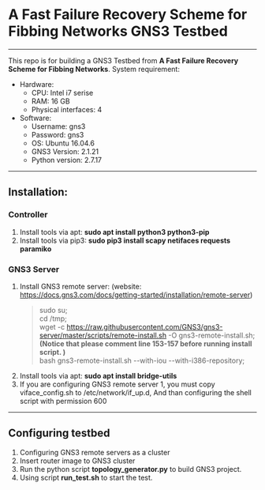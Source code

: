 # A Fast Failure Recovery Scheme for Fibbing Networks GNS3 Testbed 
---
This repo is for building a GNS3 Testbed from **A Fast Failure Recovery Scheme for Fibbing Networks**. 
System requirement: 
* Hardware:
    * CPU: Intel i7 serise 
    * RAM: 16 GB 
    * Physical interfaces: 4
* Software: 
    * Username: gns3
    * Password: gns3
    * OS: Ubuntu 16.04.6 
    * GNS3 Version: 2.1.21
    * Python version: 2.7.17

---

## Installation:
### Controller
1. Install tools via apt: **sudo apt install python3 python3-pip**
2. Install tools via pip3: **sudo pip3 install scapy netifaces requests paramiko**
### GNS3 Server
1. Install GNS3 remote server: (website: https://docs.gns3.com/docs/getting-started/installation/remote-server)
    > sudo su;<br>
    > cd /tmp;<br>
    > wget -c https://raw.githubusercontent.com/GNS3/gns3-server/master/scripts/remote-install.sh -O gns3-remote-install.sh;<br>
    > **(Notice that please comment line 153-157 before running install script. )**<br>
    > bash gns3-remote-install.sh --with-iou --with-i386-repository;<br>
2. Install tools via apt: **sudo apt install bridge-utils**
3. If you are configuring GNS3 remote server 1, you must copy viface_config.sh to /etc/network/if_up.d, And than configuring the shell script with permission 600
---
## Configuring testbed
1. Configuring GNS3 remote servers as a cluster
2. Insert router image to GNS3 cluster
3. Run the python script **topology_generator.py** to build GNS3 project. 
4. Using script **run_test.sh** to start the test.